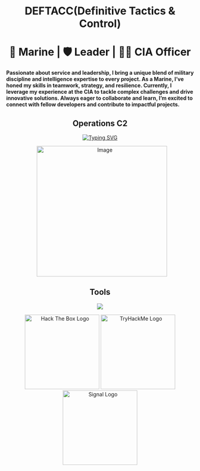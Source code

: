 
<h1 align="center">DEFTACC(Definitive Tactics & Control)</h1>

<h1 align="center">🌊 Marine | 🛡️ Leader | 🕵️‍♂️ CIA Officer</h1>

**Passionate about service and leadership, I bring a unique blend of military discipline and intelligence expertise to every project. As a Marine, I’ve honed my skills in teamwork, strategy, and resilience. Currently, I leverage my experience at the CIA to tackle complex challenges and drive innovative solutions. Always eager to collaborate and learn, I’m excited to connect with fellow developers and contribute to impactful projects.**

<h2 align="center">Operations C2</h2>
<p align="center">
  <a href="https://git.io/typing-svg"><img src="https://readme-typing-svg.herokuapp.com?font=Fira+Code&pause=1000&color=FF0000&random=false&width=435&lines=perceive+that+which+cannot+be+seen" alt="Typing SVG" /></a>
</p>
<p align="center">
  <img src="https://github.com/TOCC-0p3r4t0r/TOCC-0p3r4t0r/blob/main/tocc.jpeg" alt="Image" style="height: 350px; vertical-align: middle; margin-left: 10px;" />
</p>

<h2 align="center">Tools</h2>

<p align="center">
  <a href="https://skillicons.dev">
    <img src="https://skillicons.dev/icons?i=react,nodejs,postgres,git,docker,bash,py,flask,ubuntu,kali,raspberrypi,windows,cloudflare" />
  </a>
</p>

<div align="center">
    <img src="https://www.hackthebox.com/images/landingv3/mega-menu-logo-htb.svg" alt="Hack The Box Logo" width="200" />
    <img src="https://assets.tryhackme.com/img/logo/tryhackme_logo_full.svg" alt="TryHackMe Logo" width="200" />
    <img src="https://signal.org/assets/images/header/logo.png" alt="Signal Logo" width="200" />
</div>










